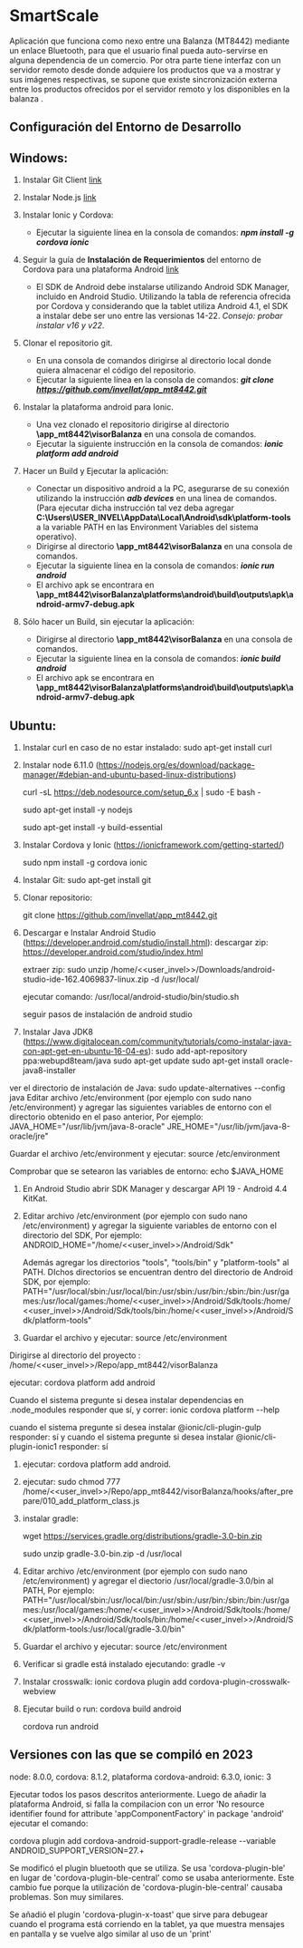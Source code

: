 # SmartScale
Aplicación que funciona como nexo entre una Balanza (MT8442) mediante un enlace Bluetooth, para que el usuario final pueda auto-servirse en alguna dependencia de un comercio. Por otra parte tiene interfaz con un servidor remoto desde donde adquiere los productos que va a mostrar y sus imágenes respectivas, se supone que existe sincronización externa entre los productos ofrecidos por el servidor remoto y los disponibles en la balanza .

## Configuración del Entorno de Desarrollo
## Windows:
1. Instalar Git Client [link](https://git-scm.com/downloads)
1. Instalar Node.js [link](https://nodejs.org/en/)
1. Instalar Ionic y Cordova: 
    * Ejecutar la siguiente línea en la consola de comandos: __*npm install -g cordova ionic*__
1. Seguir la guía de **Instalación de Requerimientos** del entorno de Cordova para una plataforma Android [link](https://cordova.apache.org/docs/en/7.x/guide/platforms/android/)
    * El SDK de Android debe instalarse utilizando Android SDK Manager, incluido en Android Studio. Utilizando la tabla de referencia ofrecida por Cordova y considerando que la tablet utiliza Android 4.1, el SDK a instalar debe ser uno entre las versionas 14-22. _Consejo: probar instalar v16 y v22_.
1. Clonar el repositorio git.
    * En una consola de comandos dirigirse al directorio local donde quiera almacenar el código del repositorio.
    * Ejecutar la siguiente línea en la consola de comandos: __*git clone https://github.com/invellat/app_mt8442.git*__
1. Instalar la plataforma android para Ionic.
    * Una vez clonado el repositorio dirigirse al directorio __\app_mt8442\visorBalanza__ en una consola de comandos.
    * Ejecutar la siguiente instrucción en la consola de comandos: __*ionic platform add android*__
1. Hacer un Build y Ejecutar la aplicación:
    * Conectar un dispositivo android a la PC, asegurarse de su conexión utilizando la instrucción __*adb devices*__ en una linea de comandos. (Para ejecutar dicha instrucción tal vez deba agregar __C:\Users\USER_INVEL\AppData\Local\Android\sdk\platform-tools__ a la variable PATH en las Environment Variables del sistema operativo).
    * Dirigirse al directorio __\app_mt8442\visorBalanza__ en una consola de comandos.
    * Ejecutar la siguiente línea en la consola de comandos: __*ionic run android*__
    * El archivo apk se encontrara en __\app_mt8442\visorBalanza\platforms\android\build\outputs\apk\android-armv7-debug.apk__

1. Sólo hacer un Build, sin ejecutar la aplicación:
    * Dirigirse al directorio __\app_mt8442\visorBalanza__ en una consola de comandos.
    * Ejecutar la siguiente línea en la consola de comandos: __*ionic build android*__
    * El archivo apk se encontrara en __\app_mt8442\visorBalanza\platforms\android\build\outputs\apk\android-armv7-debug.apk__

## Ubuntu:
1. Instalar curl en caso de no estar instalado:
	sudo apt-get install curl

1. Instalar node 6.11.0 (https://nodejs.org/es/download/package-manager/#debian-and-ubuntu-based-linux-distributions)

	curl -sL https://deb.nodesource.com/setup_6.x | sudo -E bash -

	sudo apt-get install -y nodejs

	sudo apt-get install -y build-essential


1. Instalar Cordova y Ionic (https://ionicframework.com/getting-started/)
	
	sudo npm install -g cordova ionic

1. Instalar Git: 
	sudo apt-get install git

1. Clonar repositorio:
	
	git clone https://github.com/invellat/app_mt8442.git

1. Descargar e Instalar Android Studio (https://developer.android.com/studio/install.html):
	descargar zip: https://developer.android.com/studio/index.html

	extraer zip: sudo unzip /home/<<user_invel>>/Downloads/android-studio-ide-162.4069837-linux.zip -d /usr/local/

	ejecutar comando: /usr/local/android-studio/bin/studio.sh
	
	seguir pasos de instalación de android studio

1. Instalar Java JDK8 (https://www.digitalocean.com/community/tutorials/como-instalar-java-con-apt-get-en-ubuntu-16-04-es):
	sudo add-apt-repository ppa:webupd8team/java
	sudo apt-get update
	sudo apt-get install oracle-java8-installer
	
ver el directorio de instalación de Java:
	sudo update-alternatives --config java
Editar archivo /etc/environment (por ejemplo con sudo nano /etc/environment) y agregar las siguientes variables de entorno con el directorio obtenido en el paso anterior, Por ejemplo:
	JAVA_HOME="/usr/lib/jvm/java-8-oracle"
	JRE_HOME="/usr/lib/jvm/java-8-oracle/jre"
	
Guardar el archivo /etc/environment y ejecutar:
	source /etc/environment

Comprobar que se setearon las variables de entorno:
	echo $JAVA_HOME

1. En Android Studio abrir SDK Manager y descargar API 19 - Android 4.4 KitKat.



1. Editar archivo /etc/environment (por ejemplo con sudo nano /etc/environment) y agregar la siguiente variables de entorno con el 	directorio del SDK, Por ejemplo:
	ANDROID_HOME="/home/<<user_invel>>/Android/Sdk"

	Además agregar los directorios "tools", "tools/bin" y "platform-tools" al PATH. DIchos directorios se encuentran dentro del directorio de Android SDK, por ejemplo:
	PATH="/usr/local/sbin:/usr/local/bin:/usr/sbin:/usr/bin:/sbin:/bin:/usr/games:/usr/local/games:/home/<<user_invel>>/Android/Sdk/tools:/home/<<user_invel>>/Android/Sdk/tools/bin:/home/<<user_invel>>/Android/Sdk/platform-tools"

1. Guardar el archivo y ejecutar:
	source /etc/environment

Dirigirse al directorio del proyecto : /home/<<user_invel>>/Repo/app_mt8442/visorBalanza

ejecutar: cordova platform add android

Cuando el sistema pregunte si desea instalar dependencias en .node_modules responder que sí, y correr:
	ionic cordova platform --help

cuando el sistema pregunte si desea instalar @ionic/cli-plugin-gulp responder: 
	sí
y cuando el sistema pregunte si desea instalar @ionic/cli-plugin-ionic1 responder:
	sí

1. ejecutar: 
	cordova platform add android.

1. ejecutar: 
	sudo chmod 777 /home/<<user_invel>>/Repo/app_mt8442/visorBalanza/hooks/after_prepare/010_add_platform_class.js

1. instalar gradle:

	wget https://services.gradle.org/distributions/gradle-3.0-bin.zip

	sudo unzip gradle-3.0-bin.zip -d /usr/local

1. Editar archivo /etc/environment (por ejemplo con sudo nano /etc/environment) y agregar el diectorio /usr/local/gradle-3.0/bin al PATH, Por ejemplo:
	PATH="/usr/local/sbin:/usr/local/bin:/usr/sbin:/usr/bin:/sbin:/bin:/usr/games:/usr/local/games:/home/<<user_invel>>/Android/Sdk/tools:/home/<<user_invel>>/Android/Sdk/tools/bin:/home/<<user_invel>>/Android/Sdk/platform-tools:/usr/local/gradle-3.0/bin"

1. Guardar el archivo y ejecutar:
	source /etc/environment

1. Verificar si gradle está instalado ejecutando:
	gradle -v

1. Instalar crosswalk: 
	ionic cordova plugin add cordova-plugin-crosswalk-webview

1. Ejecutar build o run: 
	cordova build android

	cordova run android
	
	
## Versiones con las que se compiló en 2023

node: 8.0.0,
cordova: 8.1.2,
plataforma cordova-android: 6.3.0,
ionic: 3

Ejecutar todos los pasos descritos anteriormente. Luego de añadir la plataforma Android, si falla la compilacion con un error 'No resource identifier found for attribute 'appComponentFactory' in package 'android' ejecutar el comando:

cordova plugin add cordova-android-support-gradle-release --variable ANDROID_SUPPORT_VERSION=27.+

Se modificó el plugin bluetooth que se utiliza. Se usa 'cordova-plugin-ble' en lugar de 'cordova-plugin-ble-central' como se usaba anteriormente. Este cambio fue porque la utilización de 
'cordova-plugin-ble-central' causaba problemas. Son muy similares.	

Se añadió el plugin 'cordova-plugin-x-toast' que sirve para debugear cuando el programa está
corriendo en la tablet, ya que muestra mensajes en pantalla y se vuelve algo similar al uso de un 'print'

